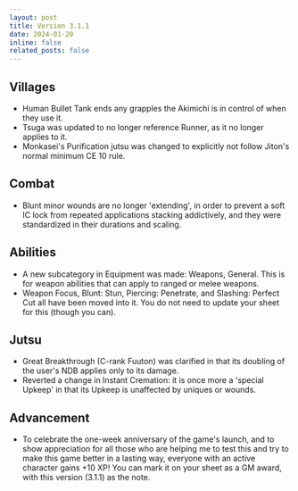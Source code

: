 ```yaml
---
layout: post
title: Version 3.1.1
date: 2024-01-20
inline: false
related_posts: false
---
```


## Villages 
- Human Bullet Tank ends any grapples the Akimichi is in control of when they use it.
- Tsuga was updated to no longer reference Runner, as it no longer applies to it.
- Monkasei's Purification jutsu was changed to explicitly not follow Jiton's normal minimum CE 10 rule.

## Combat
 - Blunt minor wounds are no longer 'extending', in order to prevent a soft IC lock from repeated applications stacking addictively, and they were standardized in their durations and scaling.

## Abilities
 - A new subcategory in Equipment was made: Weapons, General.  This is for weapon abilities that can apply to ranged or melee weapons.
 - Weapon Focus, Blunt: Stun, Piercing: Penetrate, and Slashing: Perfect Cut all have been moved into it.  You do not need to update your sheet for this (though you can).

## Jutsu
 - Great Breakthrough (C-rank Fuuton) was clarified in that its doubling of the user's NDB applies only to its damage.
 - Reverted a change in Instant Cremation: it is once more a 'special Upkeep' in that its Upkeep is unaffected by uniques or wounds.

## Advancement
 - To celebrate the one-week anniversary of the game's launch, and to show appreciation for all those who are helping me to test this and try to make this game better in a lasting way, everyone with an active character gains +10 XP!  You can mark it on your sheet as a GM award, with this version (3.1.1) as the note.
